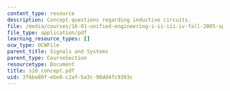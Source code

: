 ```yaml
---
content_type: resource
description: Concept questions regarding inductive circuits.
file: /media/courses/16-01-unified-engineering-i-ii-iii-iv-fall-2005-spring-2006/3f6be80febe8c2af5a3c98dd4fc9393c_s10_concept.pdf
file_type: application/pdf
learning_resource_types: []
ocw_type: OCWFile
parent_title: Signals and Systems
parent_type: CourseSection
resourcetype: Document
title: s10_concept.pdf
uid: 3f6be80f-ebe8-c2af-5a3c-98dd4fc9393c
---
```

